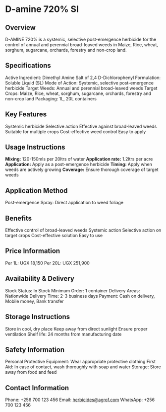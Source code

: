 # D-amine 720% Sl

## Overview
D-AMINE 720% is a systemic, selective post-emergence herbicide for the control of annual and perennial broad-leaved weeds in Maize, Rice, wheat, sorghum, sugarcane, orchards, forestry and non-crop land.

## Specifications
Active Ingredient: Dimethyl Amine Salt of 2,4 D-Dichlorophenyl
Formulation: Soluble Liquid (SL)
Mode of Action: Systemic, selective post-emergence herbicide
Target Weeds: Annual and perennial broad-leaved weeds
Target Crops: Maize, Rice, wheat, sorghum, sugarcane, orchards, forestry and non-crop land
Packaging: 1L, 20L containers

## Key Features
Systemic herbicide
Selective action
Effective against broad-leaved weeds
Suitable for multiple crops
Cost-effective weed control
Easy to apply

## Usage Instructions
**Mixing:** 120-150mls per 20ltrs of water
**Application rate:** 1.2ltrs per acre
**Application:** Apply as a post-emergence herbicide
**Timing:** Apply when weeds are actively growing
**Coverage:** Ensure thorough coverage of target weeds

## Application Method
Post-emergence Spray: Direct application to weed foliage

## Benefits
Effective control of broad-leaved weeds
Systemic action
Selective action on target crops
Cost-effective solution
Easy to use

## Price Information
Per 1L: UGX 18,150
Per 20L: UGX 251,900

## Availability & Delivery
Stock Status: In Stock
Minimum Order: 1 container
Delivery Areas: Nationwide
Delivery Time: 2-3 business days
Payment: Cash on delivery, Mobile money, Bank transfer

## Storage Instructions
Store in cool, dry place
Keep away from direct sunlight
Ensure proper ventilation
Shelf life: 24 months from manufacturing date

## Safety Information
Personal Protective Equipment: Wear appropriate protective clothing
First Aid: In case of contact, wash thoroughly with soap and water
Storage: Store away from food and feed

## Contact Information
Phone: +256 700 123 456
Email: herbicides@agrof.com
WhatsApp: +256 700 123 456

